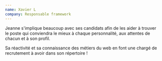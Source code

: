 ```yaml
---
name: Xavier L
company: Responsable framework
---
```


Jeanne s'implique beaucoup avec ses candidats afin de les aider à trouver le poste qui conviendra le mieux à chaque personnalité, aux attentes de chacun et à son profil.

Sa réactivité et sa connaissance des métiers du web en font une chargé de recrutement à avoir dans son répertoire !